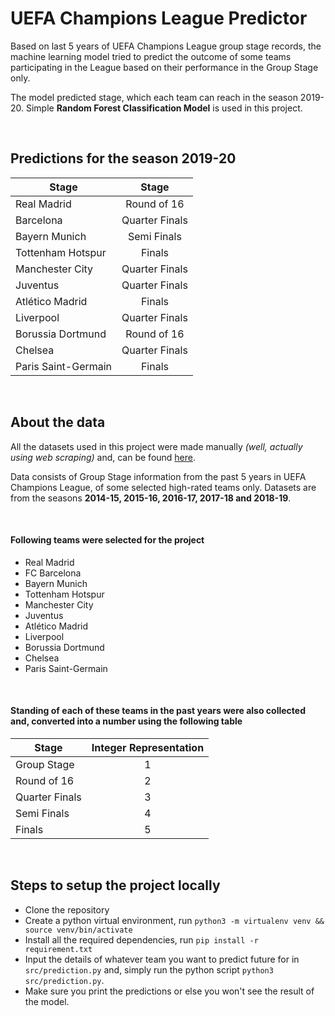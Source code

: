 # UEFA Champions League Predictor
Based on last 5 years of UEFA Champions League group stage records, the machine learning model tried to predict the outcome of some teams participating in the League based on their performance in the Group Stage only.

The model predicted stage, which each team can reach in the season 2019-20. Simple **Random Forest Classification Model** is used in this project.

<br>

## Predictions for the season 2019-20

|Stage                |Stage          |
|---------------------|:-------------:|
|Real Madrid          |Round of 16    |
|Barcelona            |Quarter Finals |
|Bayern Munich        |Semi Finals    |
|Tottenham Hotspur    |Finals         |
|Manchester City      |Quarter Finals |
|Juventus             |Quarter Finals |
|Atlético Madrid          |Finals         |
|Liverpool            |Quarter Finals |
|Borussia Dortmund    |Round of 16    |
|Chelsea              |Quarter Finals |
|Paris Saint-Germain  |Finals         |


<br>

## About the data

All the datasets used in this project were made manually *(well, actually using web scraping)* and, can be found [here](/data).

Data consists of Group Stage information from the past 5 years in UEFA Champions League, of some selected high-rated teams only. Datasets are from the seasons **2014-15, 2015-16, 2016-17, 2017-18 and 2018-19**.

<br>

#### Following teams were selected for the project
- Real Madrid
- FC Barcelona
- Bayern Munich
- Tottenham Hotspur 
- Manchester City
- Juventus
- Atlético Madrid
- Liverpool
- Borussia Dortmund
- Chelsea
- Paris Saint-Germain

<br>

#### Standing of each of these teams in the past years were also collected and, converted into a number using the following table

|Stage            |Integer Representation   |
|-----------------|:-----------------------:|
|Group Stage      |1                        |
|Round of 16      |2                        |
|Quarter Finals   |3                        |
|Semi Finals      |4                        |
|Finals           |5                        |

<br>

## Steps to setup the project locally

- Clone the repository
- Create a python virtual environment, run `python3 -m virtualenv venv && source venv/bin/activate`
- Install all the required dependencies, run `pip install -r requirement.txt`
- Input the details of whatever team you want to predict future for in `src/prediction.py` and, simply run the python script `python3 src/prediction.py`.
- Make sure you print the predictions or else you won't see the result of the model.

